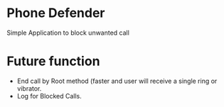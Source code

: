 Phone Defender
=============
Simple Application to block unwanted call


Future function
==============
- End call by Root method (faster and user will receive a single ring or vibrator.
- Log for Blocked Calls.
